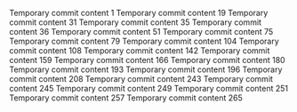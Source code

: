 Temporary commit content 1
Temporary commit content 19
Temporary commit content 31
Temporary commit content 35
Temporary commit content 36
Temporary commit content 51
Temporary commit content 75
Temporary commit content 79
Temporary commit content 104
Temporary commit content 108
Temporary commit content 142
Temporary commit content 159
Temporary commit content 166
Temporary commit content 180
Temporary commit content 193
Temporary commit content 196
Temporary commit content 208
Temporary commit content 243
Temporary commit content 245
Temporary commit content 249
Temporary commit content 251
Temporary commit content 257
Temporary commit content 265
